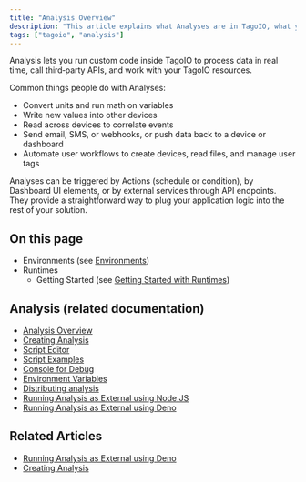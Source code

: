 ```yaml
---
title: "Analysis Overview"
description: "This article explains what Analyses are in TagoIO, what you can do with them, how they are triggered, and links to related documentation and examples."
tags: ["tagoio", "analysis"]
---
```


Analysis lets you run custom code inside TagoIO to process data in real time, call third‑party APIs, and work with your TagoIO resources.

Common things people do with Analyses:
- Convert units and run math on variables
- Write new values into other devices
- Read across devices to correlate events
- Send email, SMS, or webhooks, or push data back to a device or dashboard
- Automate user workflows to create devices, read files, and manage user tags

Analyses can be triggered by Actions (schedule or condition), by Dashboard UI elements, or by external services through API endpoints. They provide a straightforward way to plug your application logic into the rest of your solution.

<!-- Image placeholder removed for build -->

## On this page
- Environments (see [Environments](link-to-environments))
- Runtimes
  - Getting Started (see [Getting Started with Runtimes](link-to-runtimes-getting-started))

## Analysis (related documentation)
- [Analysis Overview](link-to-analysis-overview)
- [Creating Analysis](link-to-creating-analysis)
- [Script Editor](link-to-script-editor)
- [Script Examples](link-to-script-examples)
- [Console for Debug](link-to-console-for-debug)
- [Environment Variables](link-to-environment-variables)
- [Distributing analysis](link-to-distributing-analysis)
- [Running Analysis as External using Node.JS](link-to-running-external-nodejs)
- [Running Analysis as External using Deno](link-to-running-external-deno)

## Related Articles
- [Running Analysis as External using Deno](link-to-running-external-deno)
- [Creating Analysis](link-to-creating-analysis)